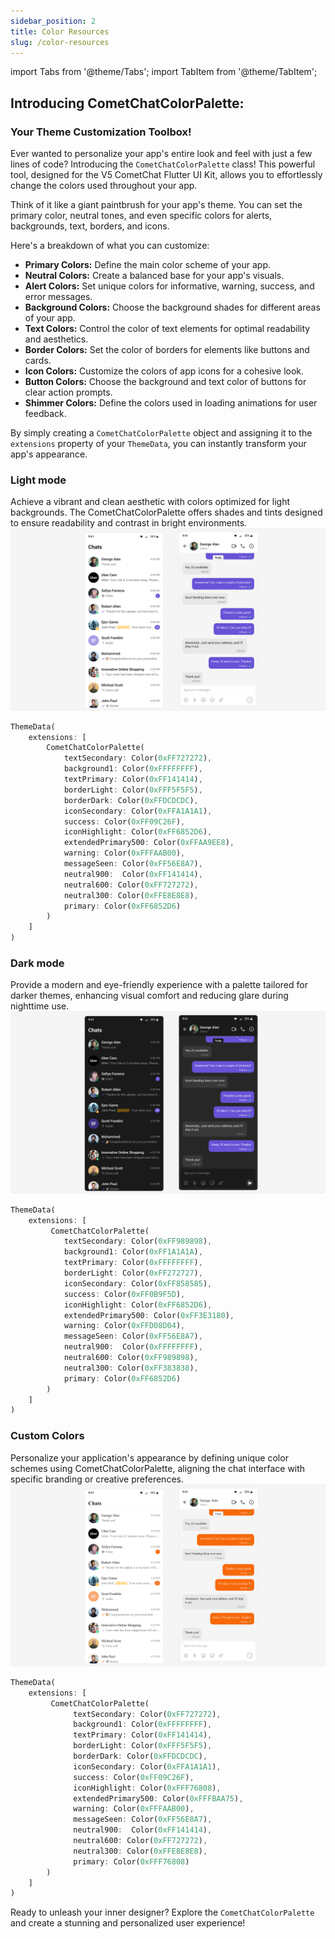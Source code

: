 ```yaml
---
sidebar_position: 2
title: Color Resources
slug: /color-resources
---
```


import Tabs from '@theme/Tabs';
import TabItem from '@theme/TabItem';

## Introducing CometChatColorPalette: 
### Your Theme Customization Toolbox!

Ever wanted to personalize your app's entire look and feel with just a few lines of code? Introducing the `CometChatColorPalette` class! This powerful tool, designed for the V5 CometChat Flutter UI Kit, allows you to effortlessly change the colors used throughout your app.

Think of it like a giant paintbrush for your app's theme. You can set the primary color, neutral tones, and even specific colors for alerts, backgrounds, text, borders, and icons. 

Here's a breakdown of what you can customize:

* **Primary Colors:** Define the main color scheme of your app.
* **Neutral Colors:** Create a balanced base for your app's visuals.
* **Alert Colors:** Set unique colors for informative, warning, success, and error messages.
* **Background Colors:** Choose the background shades for different areas of your app.
* **Text Colors:** Control the color of text elements for optimal readability and aesthetics.
* **Border Colors:** Set the color of borders for elements like buttons and cards.
* **Icon Colors:** Customize the colors of app icons for a cohesive look.
* **Button Colors:** Choose the background and text color of buttons for clear action prompts.
* **Shimmer Colors:** Define the colors used in loading animations for user feedback.

By simply creating a `CometChatColorPalette` object and assigning it to the `extensions` property of your `ThemeData`, you can instantly transform your app's appearance. 

### Light mode
Achieve a vibrant and clean aesthetic with colors optimized for light backgrounds. The CometChatColorPalette offers shades and tints designed to ensure readability and contrast in bright environments.
![](../assets/theming_light.png)
<Tabs>
<TabItem value="Dart" label="Dart">
```dart
ThemeData(
    extensions: [
        CometChatColorPalette(
            textSecondary: Color(0xFF727272),
            background1: Color(0xFFFFFFFF),
            textPrimary: Color(0xFF141414),
            borderLight: Color(0xFFF5F5F5),
            borderDark: Color(0xFFDCDCDC),
            iconSecondary: Color(0xFFA1A1A1),
            success: Color(0xFF09C26F),
            iconHighlight: Color(0xFF6852D6),
            extendedPrimary500: Color(0xFFAA9EE8),
            warning: Color(0xFFFAAB00),
            messageSeen: Color(0xFF56E8A7),
            neutral900:  Color(0xFF141414),
            neutral600: Color(0xFF727272),
            neutral300: Color(0xFFE8E8E8),
            primary: Color(0xFF6852D6)
        ) 
    ]
)
```

</TabItem>

</Tabs>

### Dark mode
Provide a modern and eye-friendly experience with a palette tailored for darker themes, enhancing visual comfort and reducing glare during nighttime use.
![](../assets/theming_dark.png)
<Tabs>
<TabItem value="Dart" label="Dart">
```dart
ThemeData(
    extensions: [
         CometChatColorPalette(
            textSecondary: Color(0xFF989898),
            background1: Color(0xFF1A1A1A),
            textPrimary: Color(0xFFFFFFFF),
            borderLight: Color(0xFF272727),
            iconSecondary: Color(0xFF858585),
            success: Color(0xFF0B9F5D),
            iconHighlight: Color(0xFF6852D6),
            extendedPrimary500: Color(0xFF3E3180),
            warning: Color(0xFFD08D04),
            messageSeen: Color(0xFF56E8A7),
            neutral900:  Color(0xFFFFFFFF),
            neutral600: Color(0xFF989898),
            neutral300: Color(0xFF383838),
            primary: Color(0xFF6852D6)
        )
    ]
)
```

</TabItem>

</Tabs>

### Custom Colors
Personalize your application's appearance by defining unique color schemes using CometChatColorPalette, aligning the chat interface with specific branding or creative preferences.
![](../assets/theming_light_custom.png)
<Tabs>
<TabItem value="Dart" label="Dart">
```dart
ThemeData(
    extensions: [
         CometChatColorPalette(
              textSecondary: Color(0xFF727272),
              background1: Color(0xFFFFFFFF),
              textPrimary: Color(0xFF141414),
              borderLight: Color(0xFFF5F5F5),
              borderDark: Color(0xFFDCDCDC),
              iconSecondary: Color(0xFFA1A1A1),
              success: Color(0xFF09C26F),
              iconHighlight: Color(0xFFF76808),
              extendedPrimary500: Color(0xFFFBAA75),
              warning: Color(0xFFFAAB00),
              messageSeen: Color(0xFF56E8A7),
              neutral900:  Color(0xFF141414),
              neutral600: Color(0xFF727272),
              neutral300: Color(0xFFE8E8E8),
              primary: Color(0xFFF76808)
        )
    ]
)
```

</TabItem>

</Tabs>

Ready to unleash your inner designer? Explore the `CometChatColorPalette` and create a stunning and personalized user experience!